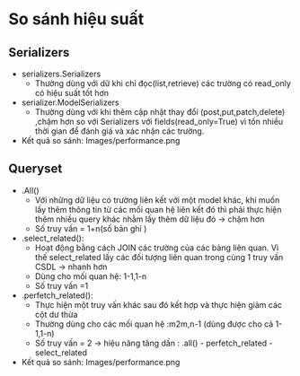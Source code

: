 # So sánh hiệu suất
## Serializers 
* serializers.Serializers
  * Thường dùng với dữ khi chỉ đọc(list,retrieve) các trường có read_only có hiệu suất tốt hơn 
* serializer.ModelSerializers
  * Thường dùng với khi thêm cập nhật thay đổi (post,put,patch,delete) ,chậm hơn so với Serializers với fields(read_only=True) vì tốn nhiều thời gian để đánh giá và xác nhận các trường.
* Kết quả so sánh: Images/performance.png
## Queryset
* .All()
  * Với những dữ liệu có trường liên kết với một model khác, khi muốn lấy thêm thông tin từ các mối quan hệ liên kết đó  thì phải thực hiện thêm nhiều query khác nhằm lấy thêm dữ liệu đó -> chậm hơn 
  * Số truy vấn = 1+n(số bản ghi ) 
 * .select_related():
   * Hoạt động bằng cách JOIN các trường của các bảng liên quan. Vì thế select_related lấy các đối tượng liên quan trong cùng 1 truy vấn CSDL -> nhanh hơn
   * Dùng cho mối quan hệ: 1-1,1-n
   * Số truy vấn =1
 * .perfetch_related():
   * Thực hiện một truy vấn khác sau đó kết hợp và  thực hiện  giảm các cột dư thừa
   * Thường dùng cho các mối quan hệ :m2m,n-1 (dùng được cho cả 1-1,1-n)
   *  Số truy vấn = 2
 -> hiệu năng tăng dần : .all() - perfetch_related - select_related
 * Kết quả so sánh: Images/performance.png

